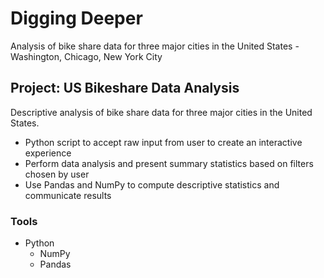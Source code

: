 # Digging Deeper
Analysis of bike share data for three major cities in the United States - Washington, Chicago, New York City

## Project: US Bikeshare Data Analysis 
Descriptive analysis of bike share data for three major cities in the United States. 
* Python script to accept raw input from user to create an interactive experience
* Perform data analysis and present summary statistics based on filters chosen by user
* Use Pandas and NumPy to compute descriptive statistics and communicate results

### Tools
* Python
    * NumPy 
    * Pandas
